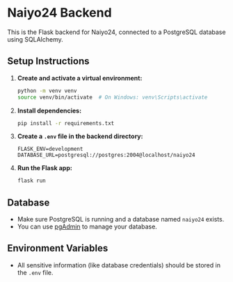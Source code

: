 # Naiyo24 Backend

This is the Flask backend for Naiyo24, connected to a PostgreSQL database using SQLAlchemy.

## Setup Instructions

1. **Create and activate a virtual environment:**
   ```bash
   python -m venv venv
   source venv/bin/activate  # On Windows: venv\Scripts\activate
   ```

2. **Install dependencies:**
   ```bash
   pip install -r requirements.txt
   ```

3. **Create a `.env` file in the backend directory:**
   ```env
   FLASK_ENV=development
   DATABASE_URL=postgresql://postgres:2004@localhost/naiyo24
   ```

4. **Run the Flask app:**
   ```bash
   flask run
   ```

## Database
- Make sure PostgreSQL is running and a database named `naiyo24` exists.
- You can use [pgAdmin](https://www.pgadmin.org/) to manage your database.

## Environment Variables
- All sensitive information (like database credentials) should be stored in the `.env` file. 